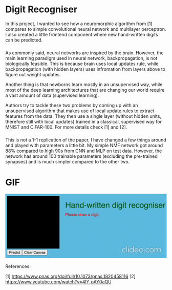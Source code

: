# Digit Recogniser

In this project, I wanted to see how a neuromorphic algorithm from [1] compares to simple convolutional neural network and multilayer perceptron. I also created a little frontend component where new hand-written digits can be predicted.

### 

As commonly said, neural networks are inspired by the brain. However, the main learning paradigm used in neural network, backpropagation, is not biologically feasible. This is because brain uses local updates rule, while backpropagation (with hidden layers) uses infromation from layers above to figure out weight updates. 

Another thing is that newborns learn mostly in an unsupervised way, while most of the deep learning architectures that are changing our world require a vast amount of data (supervised learning). 

Authors try to tackle these two problems by coming up with an unsupervised algorithm that makes use of local update rules to extract features from the data. They then use a single layer (without hidden units, therefore still with local updates) trained in a classical, supervised way for MNIST and CIFAR-100. For more details check [1] and [2].

### 

This is not a 1-1 replication of the paper, I have changed a few things around and played with parameters a little bit. My simple NMF network got around 88\% compared to high 90s from CNN and MLP on test data. However, the network has around 100 trainable parameters (excluding the pre-trained synapses) and is much simpler compared to the other two.

# GIF

![](https://github.com/mkacki98/digit-recogniser-app/blob/main/digit-recogniser-demo.gif)

References:

[1] https://www.pnas.org/doi/full/10.1073/pnas.1820458116
[2] https://www.youtube.com/watch?v=4lY-oAY0aQU